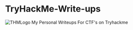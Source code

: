 # TryHackMe-Write-ups
![THMLogo](https://femboy.beauty/I7Toq.png)
My Personal Writeups For CTF's on Tryhackme
